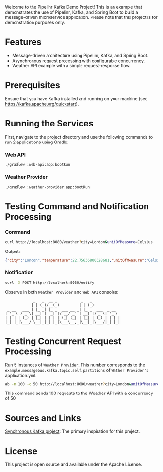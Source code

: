 Welcome to the Pipelinr Kafka Demo Project! 
This is an example that demonstrates the use of 
Pipelinr, Kafka, and Spring Boot to build a message-driven microservice application. 
Please note that this project is for demonstration purposes only. 

# Features

* Message-driven architecture using Pipelinr, Kafka, and Spring Boot.
* Asynchronous request processing with configurable concurrency.
* Weather API example with a simple request-response flow.

# Prerequisites

Ensure that you have Kafka installed and running on your machine (see https://kafka.apache.org/quickstart).

# Running the Services

First, navigate to the project directory and use the following commands to run 2 applications using Gradle:

### Web API
```bash
./gradlew :web-api:app:bootRun
```

### Weather Provider
```bash
./gradlew :weather-provider:app:bootRun
```

# Testing Command and Notification Processing

### Command

```bash
curl http://localhost:8080/weather?city=London&unitOfMeasure=Celsius
```

Output:
```json
{"city":"London","temperature":22.75636800328681,"unitOfMeasure":"Celsius"}
```

### Notification

```bash
curl -X POST http://localhost:8080/notify
```

Observe in both `Weather Provider` and `Web API` consoles:
```
             _   _  __ _           _   _
            | | (_)/ _(_)         | | (_)
 _ __   ___ | |_ _| |_ _  ___ __ _| |_ _  ___  _ __
| '_ \ / _ \| __| |  _| |/ __/ _` | __| |/ _ \| '_ \
| | | | (_) | |_| | | | | (_| (_| | |_| | (_) | | | |
|_| |_|\___/ \__|_|_| |_|\___\__,_|\__|_|\___/|_| |_|
```

# Testing Concurrent Request Processing

Run 5 instances of `Weather Provider`. This number corresponds to the `example.messagebus.kafka.topic.self.partitions`
of `Wather Provider's` application.yml.

```bash
ab -n 100 -c 50 http://localhost:8080/weather?city=London&unitOfMeasure=Celsius
```
This command sends 100 requests to the Weather API with a concurrency of 50.

# Sources and Links

[Synchronous Kafka project](https://github.com/callistaenterprise/blog-synchronous-kafka): The primary inspiration for this project.

# License

This project is open source and available under the Apache License.